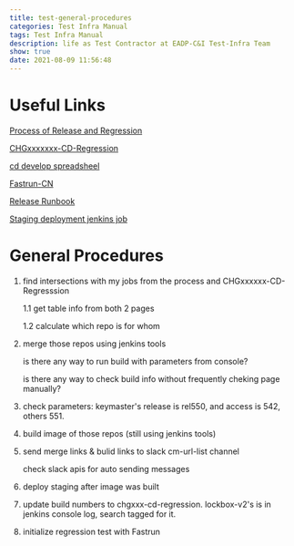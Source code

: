 ```yaml
---
title: test-general-procedures
categories: Test Infra Manual
tags: Test Infra Manual
description: life as Test Contractor at EADP-C&I Test-Infra Team
show: true
date: 2021-08-09 11:56:48
---
```

# Useful Links

[Process of Release and Regression](https://developer.ea.com/display/CI/Process+of+Release+and+Regression)

[CHGxxxxxxx-CD-Regression](https://developer.ea.com/display/CI/CHG0150415-CD-Regression)

[cd develop spreadsheel](https://developer.ea.com/pages/viewpage.action?pageId=313443489)

[Fastrun-CN](https://fastrun.china.online.ea.com/regression?page=1)

[Release Runbook](https://developer.ea.com/pages/viewpage.action?spaceKey=CI&title=Release+Runbook)

[Staging deployment jenkins job](https://developer.ea.com/display/CI/Staging+deployment+jenkins+job)

# General Procedures

1. find intersections with my jobs from the process and CHGxxxxxx-CD-Regresssion

    1.1 get table info from both 2 pages

    1.2 calculate which repo is for whom

2. merge those repos using jenkins tools

    is there any way to run build with parameters from console?

    is there any way to check build info without frequently cheking page manually?

3. check parameters: keymaster's release is rel550, and access is 542, others 551.

4. build image of those repos (still using jenkins tools)

5. send merge links & bulid links to slack cm-url-list channel

    check slack apis for auto sending messages

6. deploy staging after image was built

7. update build numbers to chgxxx-cd-regression. lockbox-v2's is in jenkins console log, search tagged for it.

8. initialize regression test with Fastrun